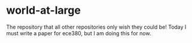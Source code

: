 # world-at-large
The repository that all other repositories only wish they could be!
Today I must write a paper for ece380, but I am doing this for now.
